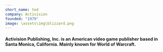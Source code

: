 ```yaml
---
short_name: ted
company: Activision
founded: "1979"
image: \assets\img\blizzard.png
---
```

<!-- activision.md -->
#### Activision Publishing, Inc. is an American video game publisher based in Santa Monica, California. Mainly known for World of Warcraft.
